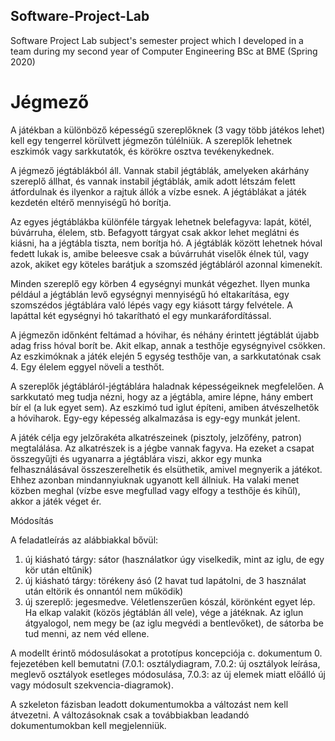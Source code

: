 ## Software-Project-Lab
Software Project Lab subject's semester project which I developed in a team during my second year of Computer Engineering BSc at BME (Spring 2020)
# Jégmező

A játékban a különböző képességű szereplőknek (3 vagy több játékos lehet) kell egy tengerrel körülvett jégmezőn túlélniük. A szereplők lehetnek eszkimók vagy sarkkutatók, és körökre osztva tevékenykednek.

A jégmező jégtáblákból áll. Vannak stabil jégtáblák, amelyeken akárhány szereplő állhat, és vannak instabil jégtáblák, amik adott létszám felett átfordulnak és ilyenkor a rajtuk állók a vízbe esnek. A jégtáblákat a játék kezdetén eltérő mennyiségű hó borítja.

Az egyes jégtáblákba különféle tárgyak lehetnek belefagyva: lapát, kötél, búvárruha, élelem, stb. Befagyott tárgyat csak akkor lehet meglátni és kiásni, ha a jégtábla tiszta, nem borítja hó. A jégtáblák között lehetnek hóval fedett lukak is, amibe beleesve csak a búvárruhát viselők élnek túl, vagy azok, akiket egy köteles barátjuk a szomszéd jégtábláról azonnal kimenekít.

Minden szereplő egy körben 4 egységnyi munkát végezhet. Ilyen munka például a jégtáblán levő egységnyi mennyiségű hó eltakarítása, egy szomszédos jégtáblára való lépés vagy egy kiásott tárgy felvétele. A lapáttal két egységnyi hó takarítható el egy munkaráfordítással.

A jégmezőn időnként feltámad a hóvihar, és néhány érintett jégtáblát újabb adag friss hóval borít be. Akit elkap, annak a testhője egységnyivel csökken. Az eszkimóknak a játék elején 5 egység testhője van, a sarkkutatónak csak 4. Egy élelem eggyel növeli a testhőt.

A szereplők jégtábláról-jégtáblára haladnak képességeiknek megfelelően. A sarkkutató meg tudja nézni, hogy az a jégtábla, amire lépne, hány embert bír el (a luk egyet sem). Az eszkimó tud iglut építeni, amiben átvészelhetők a hóviharok. Egy-egy képesség alkalmazása is egy-egy munkát jelent.

A játék célja egy jelzőrakéta alkatrészeinek (pisztoly, jelzőfény, patron) megtalálása. Az alkatrészek is a jégbe vannak fagyva. Ha ezeket a csapat összegyűjti és ugyanarra a jégtáblára viszi, akkor egy munka felhasználásával összeszerelhetik és elsüthetik, amivel megnyerik a játékot. Ehhez azonban mindannyiuknak ugyanott kell állniuk. Ha valaki menet közben meghal (vízbe esve megfullad vagy elfogy a testhője és kihűl), akkor a játék véget ér.


Módosítás

A feladatleírás az alábbiakkal bővül: 
1) új kiásható tárgy: sátor (használatkor úgy viselkedik, mint az iglu, de egy kör után eltűnik)
2) új kiásható tárgy: törékeny ásó (2 havat tud lapátolni, de 3 használat után eltörik és onnantól nem működik)
3) új szereplő: jegesmedve. Véletlenszerűen kószál, körönként egyet lép. Ha elkap valakit (közös jégtáblán áll vele), vége a játéknak. Az iglun átgyalogol, nem megy be (az iglu megvédi a bentlevőket), de sátorba be tud menni, az nem véd ellene.

A modellt érintő módosulásokat a prototípus koncepciója c. dokumentum 0. fejezetében kell bemutatni (7.0.1: osztálydiagram, 7.0.2: új osztályok leírása, meglevő osztályok esetleges módosulása, 7.0.3: az új elemek miatt előálló új vagy módosult szekvencia-diagramok).

A szkeleton fázisban leadott dokumentumokba a változást nem kell átvezetni. A változásoknak csak a továbbiakban leadandó dokumentumokban kell megjelenniük.

